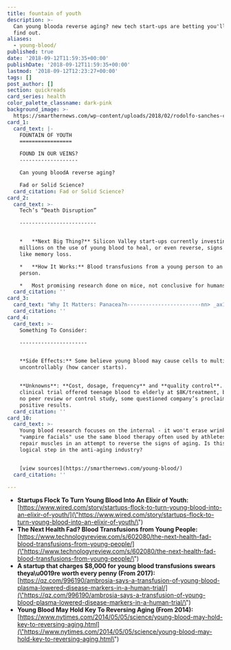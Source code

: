 ```yaml
---
title: fountain of youth
description: >-
  Can young blooda reverse aging? new tech start-ups are betting you'll pay to
  find out.
aliases:
  - young-blood/
published: true
date: '2018-09-12T11:59:35+00:00'
publishDate: '2018-09-12T11:59:35+00:00'
lastmod: '2018-09-12T12:23:27+00:00'
tags: []
post_author: []
section: quickreads
card_series: health
color_palette_classname: dark-pink
background_image: >-
  https://smarthernews.com/wp-content/uploads/2018/02/rodolfo-sanches-carvalho-430613-unsplash-360x360.jpg
card_1:
  card_text: |-
    FOUNTAIN OF YOUTH
    =================

    FOUND IN OUR VEINS?
    -------------------

    Can young bloodA reverse aging?

    Fad or Solid Science?
  card_citation: Fad or Solid Science?
card_2:
  card_text: >-
    Tech’s “Death Disruption”

    -------------------------


    *   **Next Big Thing?** Silicon Valley start-ups currently investing
    millions on the use of young blood to heal, or even reverse, signs of aging
    like memory loss.

    *   **How It Works:** Blood transfusions from a young person to an older
    person.

    *   Most promising research done on mice, not conclusive for humans.
  card_citation: ''
card_3:
  card_text: "Why It Matters: Panacea?n------------------------nn> _ax1CInstead of taking a drug for your heart and a drug for your muscles and a drug for your brain, maybe you could come up with something that affected them all.”_n> n> Dr. Amy Wagers, Harvard professor, who showed the blood of young mice rejuvenates the hearts of old mice. Some experts believe young blood may treat Alzheimerax19s & heart disease."
  card_citation: ''
card_4:
  card_text: >-
    Something To Consider:

    ----------------------


    **Side Effects:** Some believe young blood may cause cells to multiply
    uncontrollably (how cancer starts).


    **Unknowns**: **Cost, dosage, frequency** and **quality control**. One U.S.
    clinical trial offered teenage blood to elderly at $8K/treatment, but with
    no peer review or control study, some questioned company’s proclaimed
    positive results.
  card_citation: ''
card_10:
  card_text: >-
    Young blood research focuses on the internal - it won't erase wrinkles. But
    "vampire facials" use the same blood therapy often used by athletes to
    repair muscles in an attempt to reverse the signs of aging. Is this the next
    logical step in the anti-aging industry?


    [view sources](https://smarthernews.com/young-blood/)
  card_citation: ''

---
```

*   **Startups Flock To Turn Young Blood Into An Elixir of Youth:**  
    [https://www.wired.com/story/startups-flock-to-turn-young-blood-into-an-elixir-of-youth/](\"https://www.wired.com/story/startups-flock-to-turn-young-blood-into-an-elixir-of-youth/\")
*   **The Next Health Fad? Blood Transfusions from Young People:**  
    [https://www.technologyreview.com/s/602080/the-next-health-fad-blood-transfusions-from-young-people/](\"https://www.technologyreview.com/s/602080/the-next-health-fad-blood-transfusions-from-young-people/\")
*   **A startup that charges $8,000 for young blood transfusions swears theya\\u0019re worth every penny (From 2017):**  
    [https://qz.com/996190/ambrosia-says-a-transfusion-of-young-blood-plasma-lowered-disease-markers-in-a-human-trial/](\"https://qz.com/996190/ambrosia-says-a-transfusion-of-young-blood-plasma-lowered-disease-markers-in-a-human-trial/\")
*   **Young Blood May Hold Key To Reversing Aging (From 2014):**  
    [https://www.nytimes.com/2014/05/05/science/young-blood-may-hold-key-to-reversing-aging.html](\"https://www.nytimes.com/2014/05/05/science/young-blood-may-hold-key-to-reversing-aging.html\")